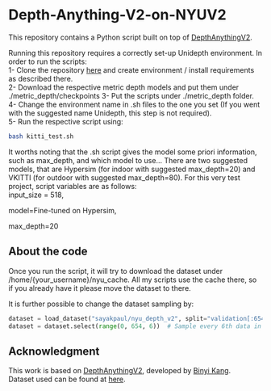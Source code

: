 # Depth-Anything-V2-on-NYUV2
This repository contains a Python script built on top of [DepthAnythingV2](https://github.com/DepthAnything/Depth-Anything-V2).

Running this repository requires a correctly set-up Unidepth environment.
In order to run the scripts:   
1- Clone the repository [here](https://github.com/DepthAnything/Depth-Anything-V2) and create environment / install requirements as described there.  
2- Download the respective metric depth models and put them under ./metric_depth/checkpoints
3- Put the scripts under ./metric_depth folder.
4- Change the environment name in .sh files to the one you set (If you went with the suggested name Unidepth, this step is not required).  
5- Run the respective script using:  
```bash
bash kitti_test.sh
```

It worths noting that the .sh script gives the model some priori information, such as max_depth, and which model to use... There are two suggested models, that are Hypersim (for indoor with suggested max_depth=20) and VKITTI (for outdoor with suggested max_depth=80). For this very test project, script variables are as follows:    
input_size = 518,  

model=Fine-tuned on Hypersim,    

max_depth=20     


## About the code
Once you run the script, it will try to download the dataset under /home/{your_username}/nyu_cache. All my scripts use the cache there, so if you already have it please move the dataset to there.  
  
It is further possible to change the dataset sampling by:  

```python
dataset = load_dataset("sayakpaul/nyu_depth_v2", split="validation[:654]", cache_dir=home_dir+"/nyu_cache")
dataset = dataset.select(range(0, 654, 6))  # Sample every 6th data in dataset
```



## Acknowledgment
This work is based on [DepthAnythingV2](https://github.com/DepthAnything/Depth-Anything-V2), developed by [Binyi Kang](https://github.com/bingykang).    
Dataset used can be found at [here](https://huggingface.co/datasets/sayakpaul/nyu_depth_v2).

